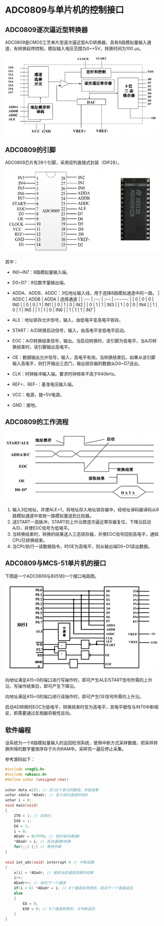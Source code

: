 # ADC0809与单片机的控制接口

## ADC0809逐次逼近型转换器

ADC0809是CMOS工艺单片型逐次逼近型A/D转换器，具有8路模拟量输入通道，有转换起停控制，模拟输入电压范围为0\~+5V，转换时间为100 μs。

![image](../src/19_img_0809.png) 

## ADC0809的引脚

ADC0809芯片有28个引脚，采用双列直插式封装（DIP28）。

![image](../src/19_img_gpios.png)

其中：

- IN0\~IN7：8路模拟量输入端。

- D0\~D7：8位数字量输出端。

- ADDA、ADDB、ADDC：3位地址输入线，用于选择8路模拟通道中的一路。
  | ADDC | ADDB | ADDA | 选择通道 |
  | :--: | :--: | :--: | :------: |
  |  0   |  0   |  0   |   IN0    |
  |  0   |  0   |  1   |   IN1    |
  |  0   |  1   |  0   |   IN2    |
  |  0   |  1   |  1   |   IN3    |
  |  1   |  0   |  0   |   IN4    |
  |  1   |  0   |  1   |   IN5    |
  |  1   |  1   |  0   |   IN6    |
  |  1   |  1   |  1   |   IN7    |

- ALE：地址锁存允许信号，输入，由低电平变高电平锁存。

- START：A/D转换启动信号，输入，由高电平变低电平启动。

- EOC：A/D转换结束信号，输出。当启动转换时，该引脚为低电平，当A/D转换结束时，该引脚输出高电平。

- OE：数据输出允许信号，输入，高电平有效。当转换结束后，如果从该引脚输入高电平，则打开输出三态门，输出锁存器的数据从D0\~D7送出。

- CLK：时钟脉冲输入端。要求时钟频率不高于640kHz。

- REF+、REF-：基准电压输入端。

- VCC：电源，接+5V电源。

- GND：接地。

## ADC0809的工作流程

![image](../src/19_img_flow.png)

1. 输入3位地址，并使ALE=1，将地址存入地址锁存器中，经地址译码器译码从8路模拟通道中宣统一路模拟量送到比较器。
2. 送START一高脉冲，START的上升沿使逐次逼近寄存器复位，下降沿启动A/D，并使EOC信号为低电平。
3. 当转换结束时，转换的结果送入三态锁存器，并使EOC信号回到高电平，通知CPU已转换结束。
4. 当CPU执行一读数据指令，时OE为高电平，则从输出端D0\~D1读出数据。

## ADC0809与MCS-51单片机的接口

下图是一个ADC0809与8051的一个接口电路图。

![image](../src/19_img_connected.png)

向地址满足A15=0的端口进行写操作时，即可产生ALE/START信号所需的上升沿，写操作结束后，即可产生下降沿。

向地址满足A15=0的端口进行读操作时，即可产生OE信号所需的上升沿。

启动AD转换时EOC为低电平，转换结束时变为高电平，其电平极性与INT0中断相反，即需要通过反相器将极性反向。

## 软件编程

设系统为一个8路模拟量输入的巡回检测系统，使用中断方式采样数据，把采样转换所得的数字量按序存于片内RAM中。采样完一遍后停止采集。

参考源码如下：

```c
#include <reg51.h>
#include <absacc.h>
#define uchar (unsigned char)

uchar data x[8]; // 定义8个单元的数组，存放结果
uchar xdata *ADadr; // 定义指向通道的指针
uchar i = 0;
void main(void)
{
    IT0 = 1; // 初始化
    EX0 = 1;
    EA = 1;
    i = 0;
    ADadr = 0x7FF8; // 指针指向通道0
    *ADadr = i; // 启动通道0转换
    for(;;) {;} // 等待中断
}

void int_adc(void) interrupt 0 // 中断函数
{
    x[i] = *ADadr; // 接收当前通道转换的结果
    i++;
    ADadr++; // 指向下一个通道
    if(i < 8) *ADadr = i; // 8个通道未转换完，启动下一个通道返回
    else
    {
        EA = 0;
        EX0 = 0; // 8个通道转换完，关中断返回
    }
}
```